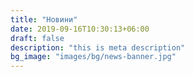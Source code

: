 ```yaml
---
title: "Новини"
date: 2019-09-16T10:30:13+06:00
draft: false
description: "this is meta description"
bg_image: "images/bg/news-banner.jpg"
---
```


